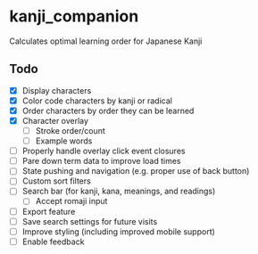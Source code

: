 # kanji_companion
Calculates optimal learning order for Japanese Kanji

## Todo
- [x] Display characters
- [x] Color code characters by kanji or radical
- [x] Order characters by order they can be learned 
- [x] Character overlay
  - [ ] Stroke order/count
  - [ ] Example words 
- [ ] Properly handle overlay click event closures
- [ ] Pare down term data to improve load times
- [ ] State pushing and navigation (e.g. proper use of back button)
- [ ] Custom sort filters
- [ ] Search bar (for kanji, kana, meanings, and readings)
  - [ ] Accept romaji input
- [ ] Export feature
- [ ] Save search settings for future visits
- [ ] Improve styling (including improved mobile support)
- [ ] Enable feedback